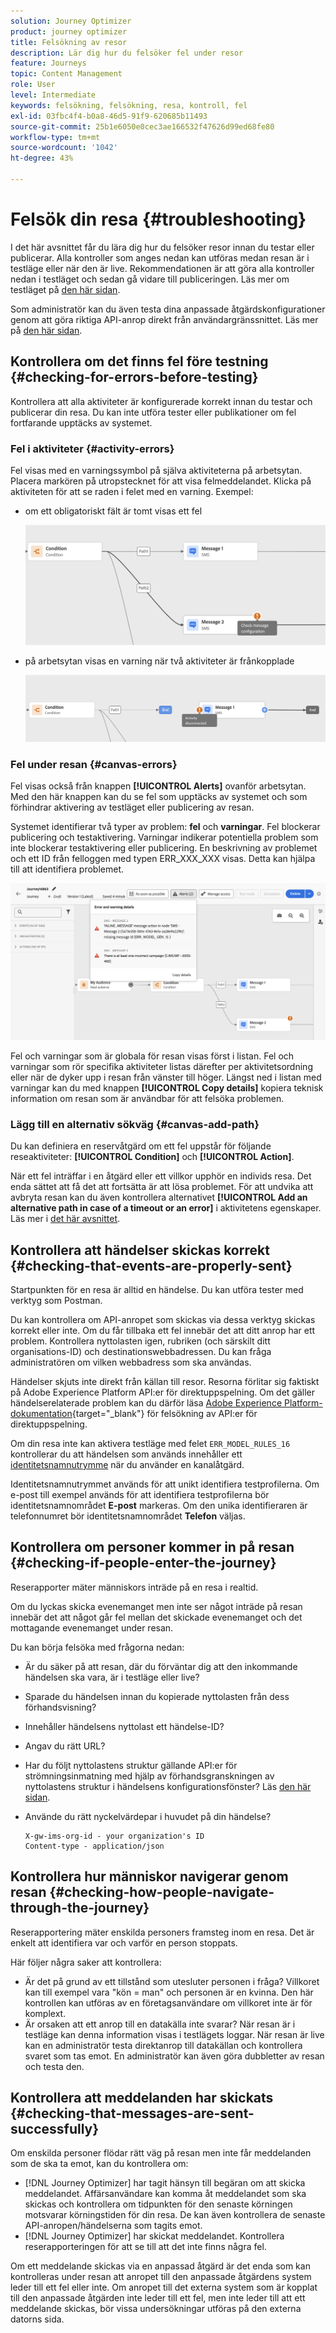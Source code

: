 ```yaml
---
solution: Journey Optimizer
product: journey optimizer
title: Felsökning av resor
description: Lär dig hur du felsöker fel under resor
feature: Journeys
topic: Content Management
role: User
level: Intermediate
keywords: felsökning, felsökning, resa, kontroll, fel
exl-id: 03fbc4f4-b0a8-46d5-91f9-620685b11493
source-git-commit: 25b1e6050e0cec3ae166532f47626d99ed68fe80
workflow-type: tm+mt
source-wordcount: '1042'
ht-degree: 43%

---
```


# Felsök din resa {#troubleshooting}

I det här avsnittet får du lära dig hur du felsöker resor innan du testar eller publicerar. Alla kontroller som anges nedan kan utföras medan resan är i testläge eller när den är live. Rekommendationen är att göra alla kontroller nedan i testläget och sedan gå vidare till publiceringen. Läs mer om testläget på [den här sidan](../building-journeys/testing-the-journey.md).

Som administratör kan du även testa dina anpassade åtgärdskonfigurationer genom att göra riktiga API-anrop direkt från användargränssnittet. Läs mer på [den här sidan](../action/troubleshoot-custom-action.md).

## Kontrollera om det finns fel före testning {#checking-for-errors-before-testing}

Kontrollera att alla aktiviteter är konfigurerade korrekt innan du testar och publicerar din resa. Du kan inte utföra tester eller publikationer om fel fortfarande upptäcks av systemet.


### Fel i aktiviteter {#activity-errors}

Fel visas med en varningssymbol på själva aktiviteterna på arbetsytan. Placera markören på utropstecknet för att visa felmeddelandet. Klicka på aktiviteten för att se raden i felet med en varning. Exempel:

* om ett obligatoriskt fält är tomt visas ett fel

  ![](assets/journey63.png)

* på arbetsytan visas en varning när två aktiviteter är frånkopplade

  ![](assets/canvas-disconnected.png)

### Fel under resan {#canvas-errors}

Fel visas också från knappen **[!UICONTROL Alerts]** ovanför arbetsytan. Med den här knappen kan du se fel som upptäcks av systemet och som förhindrar aktivering av testläget eller publicering av resan.

Systemet identifierar två typer av problem: **fel** och **varningar**. Fel blockerar publicering och testaktivering. Varningar indikerar potentiella problem som inte blockerar testaktivering eller publicering. En beskrivning av problemet och ett ID från felloggen med typen ERR_XXX_XXX visas. Detta kan hjälpa till att identifiera problemet.

![](assets/journey-error-and-warning.png)

<!--Most of the time, errors detected by the system are linked to errors visible on the activities but they can also relate to other issues. In all cases, check alerts and resolve the issue using to the error description. If you cannot identify the issue, use the **[!UICONTROL Copy details]** button to store the alerts, and send them to your administrator.-->

Fel och varningar som är globala för resan visas först i listan. Fel och varningar som rör specifika aktiviteter listas därefter per aktivitetsordning eller när de dyker upp i resan från vänster till höger. Längst ned i listan med varningar kan du med knappen **[!UICONTROL Copy details]** kopiera teknisk information om resan som är användbar för att felsöka problemen.

### Lägg till en alternativ sökväg {#canvas-add-path}

Du kan definiera en reservåtgärd om ett fel uppstår för följande reseaktiviteter: **[!UICONTROL Condition]** och **[!UICONTROL Action]**.

När ett fel inträffar i en åtgärd eller ett villkor upphör en individs resa. Det enda sättet att få det att fortsätta är att lösa problemet. För att undvika att avbryta resan kan du även kontrollera alternativet **[!UICONTROL Add an alternative path in case of a timeout or an error]** i aktivitetens egenskaper. Läs mer i [det här avsnittet](../building-journeys/using-the-journey-designer.md#paths).


## Kontrollera att händelser skickas korrekt {#checking-that-events-are-properly-sent}

Startpunkten för en resa är alltid en händelse. Du kan utföra tester med verktyg som Postman.

Du kan kontrollera om API-anropet som skickas via dessa verktyg skickas korrekt eller inte. Om du får tillbaka ett fel innebär det att ditt anrop har ett problem. Kontrollera nyttolasten igen, rubriken (och särskilt ditt organisations-ID) och destinationswebbadressen. Du kan fråga administratören om vilken webbadress som ska användas.

Händelser skjuts inte direkt från källan till resor. Resorna förlitar sig faktiskt på Adobe Experience Platform API:er för direktuppspelning. Om det gäller händelserelaterade problem kan du därför läsa [Adobe Experience Platform-dokumentation](https://experienceleague.adobe.com/docs/experience-platform/ingestion/streaming/troubleshooting.html?lang=sv-SE){target="_blank"} för felsökning av API:er för direktuppspelning.

Om din resa inte kan aktivera testläge med felet `ERR_MODEL_RULES_16` kontrollerar du att händelsen som används innehåller ett [identitetsnamnutrymme](../audience/get-started-identity.md) när du använder en kanalåtgärd.

Identitetsnamnutrymmet används för att unikt identifiera testprofilerna. Om e-post till exempel används för att identifiera testprofilerna bör identitetsnamnområdet **E-post** markeras. Om den unika identifieraren är telefonnumret bör identitetsnamnområdet **Telefon** väljas.

## Kontrollera om personer kommer in på resan {#checking-if-people-enter-the-journey}

Reserapporter mäter människors inträde på en resa i realtid.

Om du lyckas skicka evenemanget men inte ser något inträde på resan innebär det att något går fel mellan det skickade evenemanget och det mottagande evenemanget under resan.

Du kan börja felsöka med frågorna nedan:

* Är du säker på att resan, där du förväntar dig att den inkommande händelsen ska vara, är i testläge eller live?
* Sparade du händelsen innan du kopierade nyttolasten från dess förhandsvisning?
* Innehåller händelsens nyttolast ett händelse-ID?
* Angav du rätt URL?
* Har du följt nyttolastens struktur gällande API:er för strömningsinmatning med hjälp av förhandsgranskningen av nyttolastens struktur i händelsens konfigurationsfönster? Läs [den här sidan](../event/about-creating.md#preview-the-payload).
* Använde du rätt nyckelvärdepar i huvudet på din händelse?

  ```
  X-gw-ims-org-id - your organization's ID
  Content-type - application/json
  ```

## Kontrollera hur människor navigerar genom resan {#checking-how-people-navigate-through-the-journey}

Reserapportering mäter enskilda personers framsteg inom en resa. Det är enkelt att identifiera var och varför en person stoppats.

Här följer några saker att kontrollera:

* Är det på grund av ett tillstånd som utesluter personen i fråga? Villkoret kan till exempel vara &quot;kön = man&quot; och personen är en kvinna. Den här kontrollen kan utföras av en företagsanvändare om villkoret inte är för komplext.
* Är orsaken att ett anrop till en datakälla inte svarar? När resan är i testläge kan denna information visas i testlägets loggar. När resan är live kan en administratör testa direktanrop till datakällan och kontrollera svaret som tas emot. En administratör kan även göra dubbletter av resan och testa den.

## Kontrollera att meddelanden har skickats {#checking-that-messages-are-sent-successfully}

Om enskilda personer flödar rätt väg på resan men inte får meddelanden som de ska ta emot, kan du kontrollera om:

* [!DNL Journey Optimizer] har tagit hänsyn till begäran om att skicka meddelandet. Affärsanvändare kan komma åt meddelandet som ska skickas och kontrollera om tidpunkten för den senaste körningen motsvarar körningstiden för din resa. De kan även kontrollera de senaste API-anropen/händelserna som tagits emot.
* [!DNL Journey Optimizer] har skickat meddelandet. Kontrollera reserapporteringen för att se till att det inte finns några fel.

Om ett meddelande skickas via en anpassad åtgärd är det enda som kan kontrolleras under resan att anropet till den anpassade åtgärdens system leder till ett fel eller inte. Om anropet till det externa system som är kopplat till den anpassade åtgärden inte leder till ett fel, men inte leder till att ett meddelande skickas, bör vissa undersökningar utföras på den externa datorns sida.
